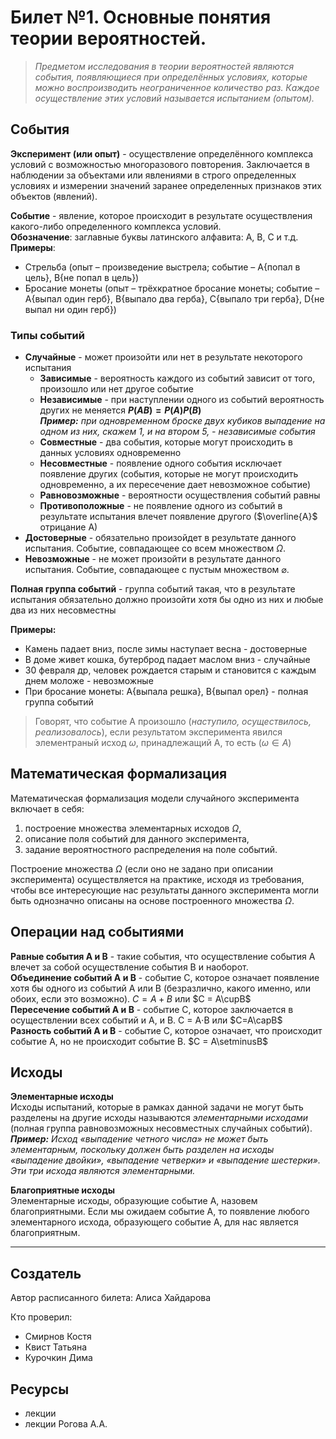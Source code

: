 # Билет №1. Основные понятия теории вероятностей.

> *Предметом исследования в теории вероятностей являются события,  появляющиеся при определённых условиях, которые можно воспроизводить  неограниченное количество раз. Каждое осуществление этих условий  называется испытанием (опытом).*

## События

**Эксперимент (или опыт)** - осуществление определённого комплекса условий с возможностью многоразового повторения. Заключается в наблюдении за объектами или явлениями в строго определенных условиях и измерении значений заранее  определенных признаков этих объектов (явлений).

**Событие** - явление, которое происходит в результате осуществления какого-либо определенного комплекса условий.  
**Обозначение**:  заглавные буквы латинского алфавита: A, B, C и т.д.  
**Примеры**:
- Стрельба (опыт – произведение выстрела; событие – A{попал в цель}, B{не попал в цель}) 
- Бросание монеты  (опыт – трёхкратное бросание монеты; событие – A{выпал один герб}, B{выпало два герба}, C{выпало три герба}, D{не выпал ни один герб}) 

### Типы событий

- **Случайные** - может произойти или нет в результате некоторого испытания
  - **Зависимые** - вероятность каждого из событий зависит от того, произошло или нет другое событие
  - **Независимые** - при наступлении одного из событий вероятность других не меняется **$Р(АВ) = Р(А)Р(В)$**  
    ***Пример:** при одновременном броске двух кубиков выпадение на одном из них, скажем 1, и на втором 5, - независимые события*
  - **Совместные** - два события, которые могут происходить в данных условиях одновременно
  - **Несовместные** - появление одного события исключает появление других (события, которые не могут происходить одновременно, а их пересечение дает невозможное событие)
  - **Равновозможные** - вероятности осуществления событий равны
  - **Противоположные** - не появление одного из событий в результате испытания влечет появление другого ($\overline{А}$  отрицание А)
- **Достоверные** - обязательно произойдет в результате данного  испытания. Событие, совпадающее со всем множеством $\Omega$.
- **Невозможные** - не может произойти в результате данного  испытания. Событие, совпадающее с пустым множеством $\varnothing$.

**Полная группа событий** - группа событий такая, что в результате испытания обязательно должно произойти хотя бы одно из них и любые два из них несовместны

**Примеры:**
- Камень падает вниз, после зимы наступает весна - достоверные
- В доме живет кошка, бутерброд падает маслом вниз - случайные
- 30 февраля др, человек рождается старым и становится  с каждым днем моложе - невозможные
- При бросание монеты: A{выпала решка}, B{выпал орел} - полная группа событий

> Говорят, что событие А произошло (*наступило, осуществилось, реализовалось*), если результатом эксперимента явился элементраный исход $\omega$, принадлежащий А, то есть ($\omega \in A$)

## Математическая формализация
Математическая формализация модели случайного эксперимента включает в себя:
1. построение множества элементарных исходов $\Omega$,
2. описание поля событий для данного эксперимента,
3. задание вероятностного распределения на поле событий.

Построение множества $\Omega$ (если оно не задано при описании эксперимента) осуществляется на практике, исходя из требования, чтобы все интересующие нас результаты данного эксперимента могли быть однозначно описаны на основе построенного множества $\Omega$.


## Операции над событиями

**Равные события A и B** - такие события, что осуществление события A влечет за собой осуществление события В и наоборот.  
**Объединение событий A и B** - событие С, которое означает появление хотя бы одного из событий А или В (безразлично, какого именно, или обоих, если это возможно). $С = А + В$ или $С = А\cupВ$  
**Пересечение событий A и B** - событие  С, которое заключается в осуществлении всех событий и А, и В. С = А$\cdot$В или  $С=А\capВ$  
**Разность событий A и B** - событие С, которое означает, что  происходит событие А, но не происходит событие В. $С = А\setminusВ$

## Исходы
**Элементарные исходы**  
Исходы испытаний, которые в рамках данной задачи не могут быть разделены на другие исходы называются *элементарными исходами* (полная  группа равновозможных несовместных случайных событий).  
***Пример:**  Исход «выпадение четного числа» не может быть элементарным, поскольку  должен быть разделен на исходы «выпадение двойки», «выпадение четверки»  и «выпадение шестерки». Эти три исхода являются элементарными.*

**Благоприятные исходы**  
Элементарные исходы, образующие событие А, назовем благоприятными. Если мы ожидаем событие А, то появление любого элементарного исхода, образующего событие А, для нас является благоприятным. 



---
## Создатель

Автор расписанного билета: Алиса Хайдарова

Кто проверил:
- Смирнов Костя
- Квист Татьяна
- Курочкин Дима

## Ресурсы
- лекции
- лекции Рогова А.А.
